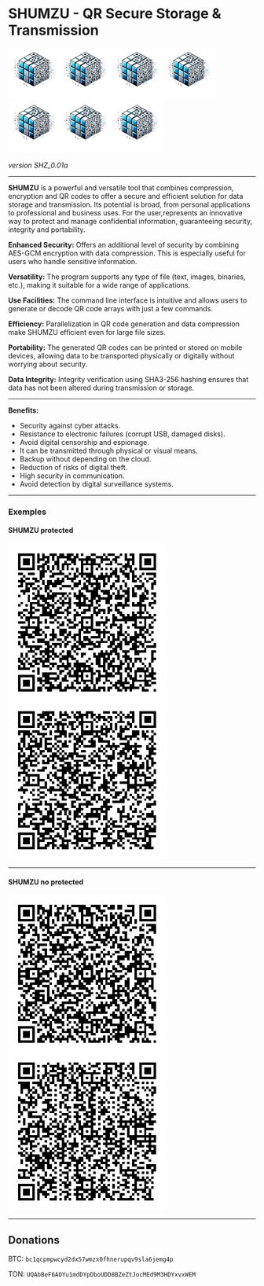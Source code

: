 # SHUMZU - QR Secure Storage & Transmission 
![SHUMZUlogo](./rsc/logo_SHUMZU.png)![SHUMZUlogo](./rsc/logo_SHUMZU.png)![SHUMZUlogo](./rsc/logo_SHUMZU.png)![SHUMZUlogo](./rsc/logo_SHUMZU.png)![SHUMZUlogo](./rsc/logo_SHUMZU.png)![SHUMZUlogo](./rsc/logo_SHUMZU.png)![SHUMZUlogo](./rsc/logo_SHUMZU.png) 

_version SHZ_0.01a_

---

**SHUMZU** is a powerful and versatile tool that combines compression, encryption and QR codes to offer a secure and efficient solution for data storage and transmission. Its potential is broad, from personal applications to professional and business uses. For the user,represents an innovative way to protect and manage confidential information, guaranteeing security, integrity and portability.


**Enhanced Security:**
Offers an additional level of security by combining AES-GCM encryption with data compression. This is especially useful for users who handle sensitive information.

**Versatility:**
The program supports any type of file (text, images, binaries, etc.), making it suitable for a wide range of applications.

**Use Facilities:**
The command line interface is intuitive and allows users to generate or decode QR code arrays with just a few commands.

**Efficiency:**
Parallelization in QR code generation and data compression make SHUMZU efficient even for large file sizes.

**Portability:**
The generated QR codes can be printed or stored on mobile devices, allowing data to be transported physically or digitally without worrying about security.

**Data Integrity:**
Integrity verification using SHA3-256 hashing ensures that data has not been altered during transmission or storage.

---
 
**Benefits:**  
- Security against cyber attacks.  
- Resistance to electronic failures (corrupt USB, damaged disks).  
- Avoid digital censorship and espionage.  
- It can be transmitted through physical or visual means.   
- Backup without depending on the cloud.  
- Reduction of risks of digital theft.    
- High security in communication.  
- Avoid detection by digital surveillance systems.

---
### Exemples

#### SHUMZU protected
![WALLET SHUMZU](./rsc/SHUMZU_12words.png) 

---

#### SHUMZU no protected
![WALLET SHUMZU](./rsc/HelloWorld.png) 

---

## Donations
BTC:
`bc1qcpmpwcyd2dx57wmzx0fhnerupqv9sla6jemg4p`

TON:
`UQAbBeF6AOYu1mdDYpDboUDD8BZeZtJocMEd9M3HDYxvxWEM`
